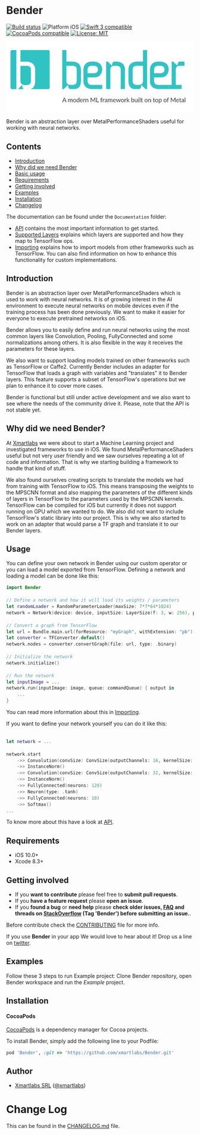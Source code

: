 # Bender

<p align="left">
<a href="https://travis-ci.org/xmartlabs/Bender"><img src="https://travis-ci.org/xmartlabs/Bender.svg?branch=master" alt="Build status" /></a>
<img src="https://img.shields.io/badge/platform-iOS-blue.svg?style=flat" alt="Platform iOS" />
<a href="https://developer.apple.com/swift"><img src="https://img.shields.io/badge/swift3-compatible-4BC51D.svg?style=flat" alt="Swift 3 compatible" /></a>
<!-- <a href="https://github.com/Carthage/Carthage"><img src="https://img.shields.io/badge/Carthage-compatible-4BC51D.svg?style=flat" alt="Carthage compatible" /></a> -->
<a href="https://cocoapods.org/pods/Bender"><img src="https://img.shields.io/cocoapods/v/Bender.svg" alt="CocoaPods compatible" /></a>
<a href="https://raw.githubusercontent.com/xmartlabs/Bender/master/LICENSE"><img src="http://img.shields.io/badge/license-MIT-blue.svg?style=flat" alt="License: MIT" /></a>
</p>

![Bender](Documentation/Media/Artboard.png)

Bender is an abstraction layer over MetalPerformanceShaders useful for working with neural networks.

## Contents
* [Introduction](#introduction)
* [Why did we need Bender](#why)
* [Basic usage](#basic-usage)
* [Requirements](#requirements)
* [Getting involved](#getting-involved)
* [Examples](#examples)
* [Installation](#installation)
* [Changelog](#changelog)

The documentation can be found under the `Documentation` folder:
* [API](Documentation/API.md) contains the most important information to get started.
* [Supported Layers] explains which layers are supported and how they map to TensorFlow ops.
* [Importing] explains how to import models from other frameworks such as TensorFlow. You can also find information on how to enhance this functionality for custom implementations.

## Introduction

Bender is an abstraction layer over MetalPerformanceShaders which is used to work with neural networks. It is of growing interest in the AI environment to execute neural networks on mobile devices even if the training process has been done previously. We want to make it easier for everyone to execute pretrained networks on iOS.

Bender allows you to easily define and run neural networks using the most common layers like Convolution, Pooling, FullyConnected and some normalizations among others. It is also flexible in the way it receives the parameters for these layers.

We also want to support loading models trained on other frameworks such as TensorFlow or Caffe2. Currently Bender includes an adapter for TensorFlow that loads a graph with variables and "translates" it to Bender layers. This feature supports a subset of TensorFlow's operations but we plan to enhance it to cover more cases.

Bender is functional but still under active development and we also want to see where the needs of the community drive it. Please, note that the API is not stable yet.

## Why did we need Bender? <a name="why"></a>

At [Xmartlabs] we were about to start a Machine Learning project and investigated frameworks to use in iOS. We found MetalPerformanceShaders useful but not very user friendly and we saw ourselves repeating a lot of code and information. That is why we starting building a framework to handle that kind of stuff.

We also found ourselves creating scripts to translate the models we had from training with TensorFlow to iOS. This means transposing the weights to the MPSCNN format and also mapping the parameters of the different kinds of layers in TensorFlow to the parameters used by the MPSCNN kernels. TensorFlow can be compiled for iOS but currently it does not support running on GPU which we wanted to do. We also did not want to include TensorFlow's static library into our project. This is why we also started to work on an adapter that would parse a TF graph and translate it to our Bender layers. 

## Usage

You can define your own network in Bender using our custom operator or you can load a model exported from TensorFlow. Defining a network and loading a model can be done like this:

```swift
import Bender

// Define a network and how it will load its weights / parameters
let randomLoader = RandomParameterLoader(maxSize: 7*7*64*1024)
network = Network(device: device, inputSize: LayerSize(f: 3, w: 256), parameterLoader: randomLoader)

// Convert a graph from TensorFlow
let url = Bundle.main.url(forResource: "myGraph", withExtension: "pb")!
let converter = TFConverter.default()
network.nodes = converter.convertGraph(file: url, type: .binary)

// Initialize the network
network.initialize()

// Run the network
let inputImage = ...
network.run(inputImage: image, queue: commandQueue) { output in
    ...
}
```

You can read more information about this in [Importing](Documentation/Importing.md).

If you want to define your network yourself you can do it like this:

```swift

let network = ...

network.start
    ->> Convolution(convSize: ConvSize(outputChannels: 16, kernelSize: 3, stride: 2))
    ->> InstanceNorm()
    ->> Convolution(convSize: ConvSize(outputChannels: 32, kernelSize: 3, stride: 2), neuronType: .relu)
    ->> InstanceNorm()
    ->> FullyConnected(neurons: 128)
    ->> Neuron(type: .tanh)
    ->> FullyConnected(neurons: 10)
    ->> Softmax()
...
```

To know more about this have a look at [API](Documentation/API.md).


## Requirements

* iOS 10.0+
* Xcode 8.3+

## Getting involved

* If you **want to contribute** please feel free to **submit pull requests**.
* If you **have a feature request** please **open an issue**.
* If you **found a bug** or **need help** please **check older issues, [FAQ](#faq) and threads on [StackOverflow](http://stackoverflow.com/questions/tagged/Bender) (Tag 'Bender') before submitting an issue.**.

Before contribute check the [CONTRIBUTING] file for more info.

If you use **Bender** in your app We would love to hear about it! Drop us a line on [twitter](https://twitter.com/xmartlabs).

## Examples

Follow these 3 steps to run Example project: Clone Bender repository, open Bender workspace and run the *Example* project.

## Installation

#### CocoaPods

[CocoaPods](https://cocoapods.org/) is a dependency manager for Cocoa projects.

To install Bender, simply add the following line to your Podfile:

```ruby
pod 'Bender', :git => 'https://github.com/xmartlabs/Bender.git'
```

<!-- #### Carthage

[Carthage](https://github.com/Carthage/Carthage) is a simple, decentralized dependency manager for Cocoa.

To install Bender, simply add the following line to your Cartfile:

```ogdl
github "xmartlabs/Bender" ~> 1.0
``` -->

## Author

* [Xmartlabs SRL](https://github.com/xmartlabs) ([@xmartlabs](https://twitter.com/xmartlabs))


# Change Log

This can be found in the [CHANGELOG.md](CHANGELOG.md) file.

<!-- Links -->
[Xmartlabs]: http://xmartlabs.com
[Importing]: Documentation/Importing.md
[CONTRIBUTING]: https://github.com/xmartlabs/Bender/blob/master/CONTRIBUTING.md
[API]: Documentation/API.md
[Supported Layers]: Documentation/Supported_Layers.md
